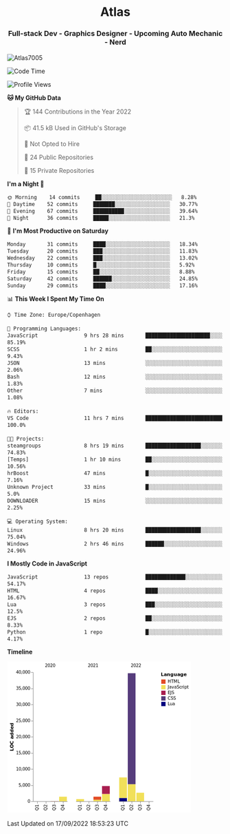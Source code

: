 <h1 align="center">Atlas</h1>
<h3 align="center">Full-stack Dev - Graphics Designer - Upcoming Auto Mechanic - Nerd</h3>

<p><img align="center" src="https://github-readme-stats.vercel.app/api/top-langs?username=Atlas7005&show_icons=true&locale=en&layout=compact" alt="Atlas7005" /></p>

<!--START_SECTION:waka-->
![Code Time](http://img.shields.io/badge/Code%20Time-679%20hrs%2054%20mins-blue)

![Profile Views](http://img.shields.io/badge/Profile%20Views-7-blue)

**🐱 My GitHub Data** 

> 🏆 144 Contributions in the Year 2022
 > 
> 📦 41.5 kB Used in GitHub's Storage 
 > 
> 🚫 Not Opted to Hire
 > 
> 📜 24 Public Repositories 
 > 
> 🔑 15 Private Repositories  
 > 
**I'm a Night 🦉** 

```text
🌞 Morning    14 commits     ██░░░░░░░░░░░░░░░░░░░░░░░   8.28% 
🌆 Daytime    52 commits     ███████░░░░░░░░░░░░░░░░░░   30.77% 
🌃 Evening    67 commits     ██████████░░░░░░░░░░░░░░░   39.64% 
🌙 Night      36 commits     █████░░░░░░░░░░░░░░░░░░░░   21.3%

```
📅 **I'm Most Productive on Saturday** 

```text
Monday       31 commits     ████░░░░░░░░░░░░░░░░░░░░░   18.34% 
Tuesday      20 commits     ███░░░░░░░░░░░░░░░░░░░░░░   11.83% 
Wednesday    22 commits     ███░░░░░░░░░░░░░░░░░░░░░░   13.02% 
Thursday     10 commits     █░░░░░░░░░░░░░░░░░░░░░░░░   5.92% 
Friday       15 commits     ██░░░░░░░░░░░░░░░░░░░░░░░   8.88% 
Saturday     42 commits     ██████░░░░░░░░░░░░░░░░░░░   24.85% 
Sunday       29 commits     ████░░░░░░░░░░░░░░░░░░░░░   17.16%

```


📊 **This Week I Spent My Time On** 

```text
⌚︎ Time Zone: Europe/Copenhagen

💬 Programming Languages: 
JavaScript               9 hrs 28 mins       █████████████████████░░░░   85.19% 
SCSS                     1 hr 2 mins         ██░░░░░░░░░░░░░░░░░░░░░░░   9.43% 
JSON                     13 mins             ░░░░░░░░░░░░░░░░░░░░░░░░░   2.06% 
Bash                     12 mins             ░░░░░░░░░░░░░░░░░░░░░░░░░   1.83% 
Other                    7 mins              ░░░░░░░░░░░░░░░░░░░░░░░░░   1.08%

🔥 Editors: 
VS Code                  11 hrs 7 mins       █████████████████████████   100.0%

🐱‍💻 Projects: 
steamgroups              8 hrs 19 mins       ██████████████████░░░░░░░   74.83% 
[Temps]                  1 hr 10 mins        ██░░░░░░░░░░░░░░░░░░░░░░░   10.56% 
hrBoost                  47 mins             █░░░░░░░░░░░░░░░░░░░░░░░░   7.16% 
Unknown Project          33 mins             █░░░░░░░░░░░░░░░░░░░░░░░░   5.0% 
DOWNLOADER               15 mins             ░░░░░░░░░░░░░░░░░░░░░░░░░   2.25%

💻 Operating System: 
Linux                    8 hrs 20 mins       ██████████████████░░░░░░░   75.04% 
Windows                  2 hrs 46 mins       ██████░░░░░░░░░░░░░░░░░░░   24.96%

```

**I Mostly Code in JavaScript** 

```text
JavaScript               13 repos            █████████████░░░░░░░░░░░░   54.17% 
HTML                     4 repos             ████░░░░░░░░░░░░░░░░░░░░░   16.67% 
Lua                      3 repos             ███░░░░░░░░░░░░░░░░░░░░░░   12.5% 
EJS                      2 repos             ██░░░░░░░░░░░░░░░░░░░░░░░   8.33% 
Python                   1 repo              █░░░░░░░░░░░░░░░░░░░░░░░░   4.17%

```


**Timeline**

![Chart not found](https://raw.githubusercontent.com/Atlas7005/Atlas7005/master/charts/bar_graph.png) 


 Last Updated on 17/09/2022 18:53:23 UTC
<!--END_SECTION:waka-->
